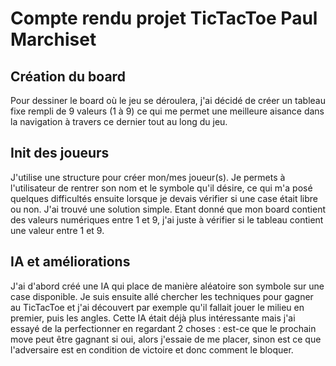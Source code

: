# Compte rendu projet <strong>TicTacToe</strong> Paul Marchiset

## Création du board

Pour dessiner le board où le jeu se déroulera, j'ai décidé de créer un tableau fixe rempli de 9 valeurs (1 à 9) ce qui me permet une meilleure aisance dans la navigation à travers ce dernier tout au long du jeu.

## Init des joueurs

J'utilise une structure pour créer mon/mes joueur(s). Je permets à l'utilisateur de rentrer son nom et le symbole qu'il désire, ce qui m'a posé quelques difficultés ensuite lorsque je devais vérifier si une case était libre ou non. J'ai trouvé une solution simple. Etant donné que mon board contient des valeurs numériques entre 1 et 9, j'ai juste à vérifier si le tableau contient une valeur entre 1 et 9.

## IA et améliorations

J'ai d'abord créé une IA qui place de manière aléatoire son symbole sur une case disponible. Je suis ensuite allé chercher les techniques pour gagner au TicTacToe et j'ai découvert par exemple qu'il fallait jouer le milieu en premier, puis les angles. Cette IA était déjà plus intéressante mais j'ai essayé de la perfectionner en regardant 2 choses : est-ce que le prochain move peut être gagnant si oui, alors j'essaie de me placer, sinon est ce que l'adversaire est en condition de victoire et donc comment le bloquer.